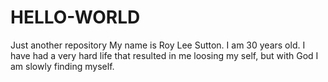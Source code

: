 # HELLO-WORLD
Just another repository
My name is Roy Lee Sutton. I am 30 years old. I have had a very hard life that resulted in me loosing my self, but with God I am slowly finding myself.

